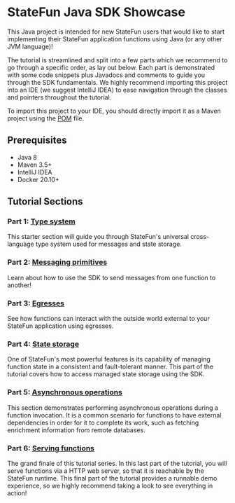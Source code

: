 # StateFun Java SDK Showcase

This Java project is intended for new StateFun users that would like to start implementing their StateFun application functions using Java (or any other JVM language)!

The tutorial is streamlined and split into a few parts which we recommend to go through a specific order, as lay out below.
Each part is demonstrated with some code snippets plus Javadocs and comments to guide you through the SDK fundamentals.
We highly recommend importing this project into an IDE (we suggest IntelliJ IDEA) to ease navigation through the classes and pointers throughout the tutorial.

To import this project to your IDE, you should directly import it as a Maven project using the [POM](pom.xml) file.

## Prerequisites

- Java 8
- Maven 3.5+
- IntelliJ IDEA
- Docker 20.10+

## Tutorial Sections

### Part 1: [Type system](src/main/java/org/apache/flink/statefun/playground/java/showcase/part1/types/TypeSystemShowcaseFn.java)
This starter section will guide you through StateFun's universal cross-language type system used for messages and state storage.

### Part 2: [Messaging primitives](src/main/java/org/apache/flink/statefun/playground/java/showcase/part2/messaging/MessagingPrimitivesShowcaseFn.java)
Learn about how to use the SDK to send messages from one function to another!

### Part 3: [Egresses](src/main/java/org/apache/flink/statefun/playground/java/showcase/part3/egresses/EgressShowcaseFn.java)
See how functions can interact with the outside world external to your StateFun application using egresses.

### Part 4: [State storage](src/main/java/org/apache/flink/statefun/playground/java/showcase/part4/storage/StateStorageShowcaseFn.java)
One of StateFun's most powerful features is its capability of managing function state in a consistent and fault-tolerant
manner. This part of the tutorial covers how to access managed state storage using the SDK.

### Part 5: [Asynchronous operations](src/main/java/org/apache/flink/statefun/playground/java/showcase/part5/asyncops/AsyncOpsShowcaseFn.java)
This section demonstrates performing asynchronous operations during a function invocation. It is a common scenario for
functions to have external dependencies in order for it to complete its work, such as fetching enrichment information
from remote databases.

### Part 6: [Serving functions](src/main/java/org/apache/flink/statefun/playground/java/showcase/part6/serving/GreeterAppServer.java)
The grand finale of this tutorial series. In this last part of the tutorial, you will serve functions via a HTTP web
server, so that it is reachable by the StateFun runtime. This final part of the tutorial provides a runnable demo
experience, so we highly recommend taking a look to see everything in action!
